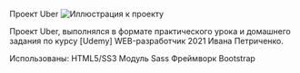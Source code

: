 Проект Uber
![Иллюстрация к проекту]()

Проект Uber, выполнялся в формате практического урока и домашнего задания по курсу  [Udemy] WEB-разработчик 2021  Ивана Петриченко.

Использованы:
HTML5/SS3
Модуль Sass
Фреймворк Bootstrap
